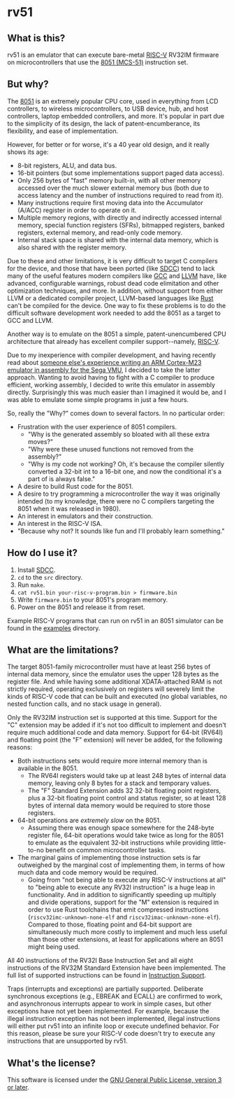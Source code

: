 # rv51


## What is this?

rv51 is an emulator that can execute bare-metal [RISC-V][risc-v] RV32IM
firmware on microcontrollers that use the [8051 (MCS-51)][8051] instruction
set.


## But why?

The [8051][8051] is an extremely popular CPU core, used in everything from LCD
controllers, to wireless microcontrollers, to USB device, hub, and host
controllers, laptop embedded controllers, and more. It's popular in part due
to the simplicity of its design, the lack of patent-encumberance, its
flexibility, and ease of implementation.

However, for better or for worse, it's a 40 year old design, and it really
shows its age:

* 8-bit registers, ALU, and data bus.
* 16-bit pointers (but some implementations support paged data access).
* Only 256 bytes of "fast" memory built-in, with all other memory accessed
  over the much slower external memory bus (both due to access latency and the
  number of instructions required to read from it).
* Many instructions require first moving data into the Accumulator (A/ACC)
  register in order to operate on it.
* Multiple memory regions, with directly and indirectly accessed internal
  memory, special function registers (SFRs), bitmapped registers, banked
  registers, external memory, and read-only code memory.
* Internal stack space is shared with the internal data memory, which is also
  shared with the register memory.

Due to these and other limitations, it is very difficult to target C compilers
for the device, and those that have been ported (like [SDCC][sdcc]) tend to
lack many of the useful features modern compilers like [GCC][gcc] and
[LLVM][llvm] have, like advanced, configurable warnings, robust dead code
elimitation and other optimization techniques, and more. In addition, without
support from either LLVM or a dedicated compiler project, LLVM-based languages
like [Rust][rust] can't be compiled for the device. One way to fix these
problems is to do the difficult software development work needed to add the
8051 as a target to GCC and LLVM.

Another way is to emulate on the 8051 a simple, patent-unencumbered CPU
architecture that already has excellent compiler support--namely,
[RISC-V][risc-v].

Due to my inexperience with compiler development, and having recently read
about [someone else's experience writing an ARM Cortex-M23 emulator in
assembly for the Sega VMU][vmu], I decided to take the latter approach.
Wanting to avoid having to fight with a C compiler to produce efficient,
working assembly, I decided to write this emulator in assembly directly.
Surprisingly this was much easier than I imagined it would be, and I was able
to emulate some simple programs in just a few hours.

So, really the "Why?" comes down to several factors. In no particular order:

* Frustration with the user experience of 8051 compilers.
  * "Why is the generated assembly so bloated with all these extra moves?"
  * "Why were these unused functions not removed from the assembly?"
  * "Why is my code not working? Oh, it's because the compiler silently
    converted a 32-bit int to a 16-bit one, and now the conditional it's a
    part of is always false."
* A desire to build Rust code for the 8051.
* A desire to try programming a microcontroller the way it was originally
  intended (to my knowledge, there were no C compilers targeting the 8051 when
  it was released in 1980).
* An interest in emulators and their construction.
* An interest in the RISC-V ISA.
* "Because why not? It sounds like fun and I'll probably learn something."


## How do I use it?

1. Install [SDCC][sdcc].
2. `cd` to the `src` directory.
3. Run `make`.
4. `cat rv51.bin your-risc-v-program.bin > firmware.bin`
5. Write `firmware.bin` to your 8051's program memory.
6. Power on the 8051 and release it from reset.

Example RISC-V programs that can run on rv51 in an 8051 simulator can be found
in the [examples][examples] directory.


## What are the limitations?

The target 8051-family microcontroller must have at least 256 bytes of
internal data memory, since the emulator uses the upper 128 bytes as the
register file. And while having some additional XDATA-attached RAM is not
strictly required, operating exclusively on registers will severely limit the
kinds of RISC-V code that can be built and executed (no global variables, no
nested function calls, and no stack usage in general).

Only the RV32IM instruction set is supported at this time. Support for the "C"
extension may be added if it's not too difficult to implement and doesn't
require much additional code and data memory. Support for 64-bit (RV64I) and
floating point (the "F" extension) will never be added, for the following
reasons:

* Both instructions sets would require more internal memory than is available
  in the 8051.
  * The RV64I registers would take up at least 248 bytes of internal data
    memory, leaving only 8 bytes for a stack and temporary values.
  * The "F" Standard Extension adds 32 32-bit floating point registers, plus a
    32-bit floating point control and status register, so at least 128 bytes
    of internal data memory would be required to store those registers.
* 64-bit operations are _extremely slow_ on the 8051.
  * Assuming there was enough space somewhere for the 248-byte register file,
    64-bit operations would take twice as long for the 8051 to emulate as the
    equivalent 32-bit instructions while providing little-to-no benefit on
    common microcontroller tasks.
* The marginal gains of implementing those instruction sets is far outweighed
  by the marginal cost of implementing them, in terms of how much data and
  code memory would be required.
  * Going from "not being able to execute any RISC-V instructions at all" to
    "being able to execute any RV32I instruction" is a huge leap in
    functionality. And in addition to significantly speeding up multiply and
    divide operations, support for the "M" extension is required in order to
    use Rust toolchains that emit compressed instructions
    (`riscv32imc-unknown-none-elf` and `riscv32imac-unknown-none-elf`).
    Compared to those, floating point and 64-bit support are simultaneously
    much more costly to implement and much less useful than those other
    extensions, at least for applications where an 8051 might being used.

All 40 instructions of the RV32I Base Instruction Set and all eight
instructions of the RV32M Standard Extension have been implemented. The full
list of supported instructions can be found in [Instruction
Support][isa-support].

Traps (interrupts and exceptions) are partially supported. Deliberate
synchronous exceptions (e.g., EBREAK and ECALL) are confirmed to work, and
asynchronous interrupts appear to work in simple cases, but other exceptions
have not yet been implemented. For example, because the illegal instruction
exception has not been implemented, illegal instructions will either put rv51
into an infinite loop or execute undefined behavior. For this reason, please
be sure your RISC-V code doesn't try to execute any instructions that are
unsupported by rv51.


## What's the license?

This software is licensed under the [GNU General Public License, version 3 or
later][gpl].


[risc-v]: https://en.wikipedia.org/wiki/RISC-V
[8051]: https://en.wikipedia.org/wiki/Intel_MCS-51
[sdcc]: http://sdcc.sourceforge.net/
[gcc]: https://gcc.gnu.org/
[llvm]: https://llvm.org/
[rust]: https://www.rust-lang.org/
[vmu]: https://dmitry.gr/?r=05.Projects&proj=25.%20VMU%20Hacking
[examples]: examples
[isa-support]: doc/Instruction-Support.md
[gpl]: https://www.gnu.org/licenses/gpl-3.0.en.html
